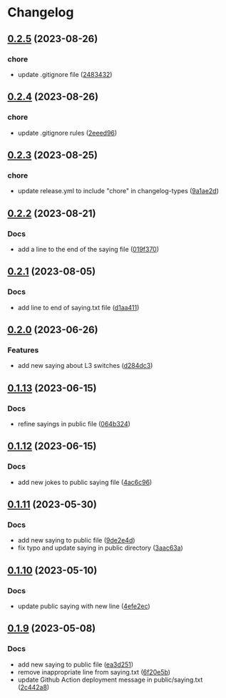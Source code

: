 # Changelog

## [0.2.5](https://github.com/cloverdefa/Whosis-Sayings/compare/v0.2.4...v0.2.5) (2023-08-26)


### chore

* update .gitignore file ([2483432](https://github.com/cloverdefa/Whosis-Sayings/commit/2483432960517fb3f39f12880f44d7db10f17e04))

## [0.2.4](https://github.com/cloverdefa/Whosis-Sayings/compare/v0.2.3...v0.2.4) (2023-08-26)


### chore

* update .gitignore rules ([2eeed96](https://github.com/cloverdefa/Whosis-Sayings/commit/2eeed96bf8c117a7270047873263b9393186e67e))

## [0.2.3](https://github.com/cloverdefa/Whosis-Sayings/compare/v0.2.2...v0.2.3) (2023-08-25)


### chore

* update release.yml to include "chore" in changelog-types ([9a1ae2d](https://github.com/cloverdefa/Whosis-Sayings/commit/9a1ae2d3f513a4b7462bbe73345ef23d3c0f800d))

## [0.2.2](https://github.com/cloverdefa/Whosis-Sayings/compare/v0.2.1...v0.2.2) (2023-08-21)


### Docs

* add a line to the end of the saying file ([019f370](https://github.com/cloverdefa/Whosis-Sayings/commit/019f3708c0ca18b5157a9a6710fba79b0efe7e7b))

## [0.2.1](https://github.com/cloverdefa/Whosis-Sayings/compare/v0.2.0...v0.2.1) (2023-08-05)


### Docs

* add line to end of saying.txt file ([d1aa411](https://github.com/cloverdefa/Whosis-Sayings/commit/d1aa4113c3ba0a34894f7b1bcdd1017ffcdc5032))

## [0.2.0](https://github.com/cloverdefa/Whosis-Sayings/compare/v0.1.13...v0.2.0) (2023-06-26)


### Features

* add new saying about L3 switches ([d284dc3](https://github.com/cloverdefa/Whosis-Sayings/commit/d284dc3bedd8e07fc43fd1078f393d28e7fcf38a))

## [0.1.13](https://github.com/cloverdefa/Whosis-Sayings/compare/v0.1.12...v0.1.13) (2023-06-15)


### Docs

* refine sayings in public file ([064b324](https://github.com/cloverdefa/Whosis-Sayings/commit/064b3240e8d7512daa79ae3edececa4af20b8dd9))

## [0.1.12](https://github.com/cloverdefa/Whosis-Sayings/compare/v0.1.11...v0.1.12) (2023-06-15)


### Docs

* add new jokes to public saying file ([4ac6c96](https://github.com/cloverdefa/Whosis-Sayings/commit/4ac6c969f183786752426b1e6d6d2a22d77b1ecc))

## [0.1.11](https://github.com/cloverdefa/Whosis-Sayings/compare/v0.1.10...v0.1.11) (2023-05-30)


### Docs

* add new saying to public file ([9de2e4d](https://github.com/cloverdefa/Whosis-Sayings/commit/9de2e4de00185164653541449e353ed2e2d33395))
* fix typo and update saying in public directory ([3aac63a](https://github.com/cloverdefa/Whosis-Sayings/commit/3aac63a8c04fa6bbae9c98210aed10d40b7d1db1))

## [0.1.10](https://github.com/cloverdefa/Whosis-Sayings/compare/v0.1.9...v0.1.10) (2023-05-10)


### Docs

* update public saying with new line ([4efe2ec](https://github.com/cloverdefa/Whosis-Sayings/commit/4efe2ec1b8f0e13464af6e6d8bb42cd4f8801ac6))

## [0.1.9](https://github.com/cloverdefa/Whosis-Sayings/compare/0.1.8...v0.1.9) (2023-05-08)


### Docs

* add new saying to public file ([ea3d251](https://github.com/cloverdefa/Whosis-Sayings/commit/ea3d2517b2ca7ee0a818f6f650b3ffe9208a44a2))
* remove inappropriate line from saying.txt ([6f20e5b](https://github.com/cloverdefa/Whosis-Sayings/commit/6f20e5bb1e8c15ddfa4f920f846cdceb72fe0721))
* update Github Action deployment message in public/saying.txt ([2c442a8](https://github.com/cloverdefa/Whosis-Sayings/commit/2c442a8f2f1374a1e5c6bb304ffd4e232dc40154))
